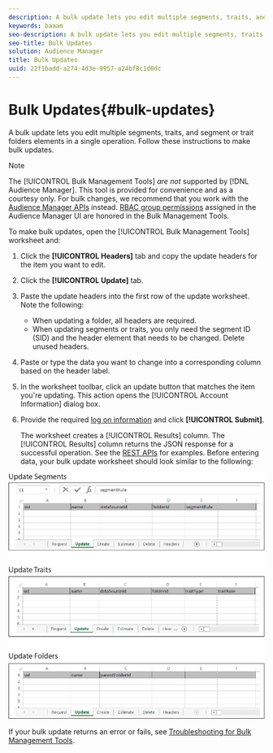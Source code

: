```yaml
---
description: A bulk update lets you edit multiple segments, traits, and segment or trait folders elements in a single operation. Follow these instructions to make bulk updates.
keywords: baaam
seo-description: A bulk update lets you edit multiple segments, traits, and segment or trait folders elements in a single operation. Follow these instructions to make bulk updates.
seo-title: Bulk Updates
solution: Audience Manager
title: Bulk Updates
uuid: 22f1badd-a274-4d3e-9957-a24bf8c1d0dc
---
```


# Bulk Updates{#bulk-updates}

A bulk update lets you edit multiple segments, traits, and segment or trait folders elements in a single operation. Follow these instructions to make bulk updates.

<!-- 

t_bulk_updates.xml

 -->

>[!NOTE]
>
>The [!UICONTROL Bulk Management Tools] *are not* supported by [!DNL Audience Manager]. This tool is provided for convenience and as a courtesy only. For bulk changes, we recommend that you work with the [Audience Manager APIs](https://marketing.adobe.com/resources/help/en_US/aam/?f=c_api.html) instead. [RBAC group permissions](../../features/administration/administration-overview.md) assigned in the Audience Manager UI are honored in the Bulk Management Tools.

To make bulk updates, open the [!UICONTROL Bulk Management Tools] worksheet and: 

1. Click the **[!UICONTROL Headers]** tab and copy the update headers for the item you want to edit.
1. Click the **[!UICONTROL Update]** tab.
1. Paste the update headers into the first row of the update worksheet. Note the following:

    * When updating a folder, all headers are required. 
    * When updating segments or traits, you only need the segment ID (SID) and the header element that needs to be changed. Delete unused headers.

1. Paste or type the data you want to change into a corresponding column based on the header label.
1. In the worksheet toolbar, click an update button that matches the        item you're updating.
   This action opens the [!UICONTROL Account Information] dialog box. 

1. Provide the required [log on information](../../reference/bulk-management-tools/bulk-management-intro.md#section_6FE9BADB30254A4FADC77D2DCFB6A1EE) and click **[!UICONTROL Submit]**.

   The worksheet creates a [!UICONTROL Results] column. The [!UICONTROL Results] column returns the JSON response for a successful operation. See the [REST APIs](../../api/rest-api-main/rest-api-main.md#concept_B512E6C3410A4304A672588A60A792B1) for examples. Before entering data, your bulk update worksheet should look similar to the following: 

![](assets/update.png)

If your bulk update returns an error or fails, see [Troubleshooting for Bulk Management Tools](../../reference/bulk-management-tools/bulk-troubleshooting.md#reference_1A3E7E0CEF6A4D8D801BC363A3C30C1A). 
